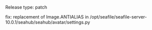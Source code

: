 Release type: patch

fix: replacement of Image.ANTIALIAS in /opt/seafile/seafile-server-10.0.1/seahub/seahub/avatar/settings.py
